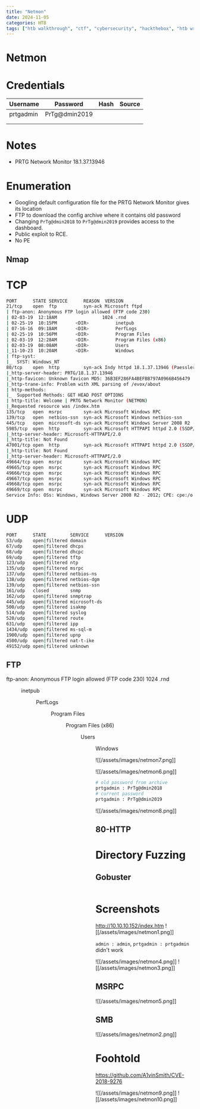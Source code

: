 ```yaml
---
title: "Netmon"
date: 2024-11-05
categories: HTB
tags: ["htb walkthrough", "ctf", "cybersecurity", "hackthebox", "htb writeup", "penetration testing", "netmon", "writeup", "htb"]
---
```


# Netmon

# Credentials
| Username  | Password      | Hash | Source |
| --------- | ------------- | ---- | ------ |
| prtgadmin | PrTg@dmin2019 |      |        |
|           |               |      |        |
|           |               |      |        |
# Notes
- PRTG Network Monitor 18.1.37.13946
# Enumeration
- Googling default configuration file for the PRTG Network Monitor gives its location
- FTP to download the config archive where it contains old password
- Changing `PrTg@dmin2018` to `PrTg@dmin2019` provides access to the dashboard.
- Public exploit to RCE.
- No PE

## Nmap
# TCP
```sh
PORT      STATE SERVICE      REASON  VERSION
21/tcp    open  ftp          syn-ack Microsoft ftpd
| ftp-anon: Anonymous FTP login allowed (FTP code 230)
| 02-03-19  12:18AM                 1024 .rnd
| 02-25-19  10:15PM       <DIR>          inetpub
| 07-16-16  09:18AM       <DIR>          PerfLogs
| 02-25-19  10:56PM       <DIR>          Program Files
| 02-03-19  12:28AM       <DIR>          Program Files (x86)
| 02-03-19  08:08AM       <DIR>          Users
|_11-10-23  10:20AM       <DIR>          Windows
| ftp-syst: 
|_  SYST: Windows_NT
80/tcp    open  http         syn-ack Indy httpd 18.1.37.13946 (Paessler PRTG bandwidth monitor)
|_http-server-header: PRTG/18.1.37.13946
|_http-favicon: Unknown favicon MD5: 36B3EF286FA4BEFBB797A0966B456479
|_http-trane-info: Problem with XML parsing of /evox/about
| http-methods: 
|_  Supported Methods: GET HEAD POST OPTIONS
| http-title: Welcome | PRTG Network Monitor (NETMON)
|_Requested resource was /index.htm
135/tcp   open  msrpc        syn-ack Microsoft Windows RPC
139/tcp   open  netbios-ssn  syn-ack Microsoft Windows netbios-ssn
445/tcp   open  microsoft-ds syn-ack Microsoft Windows Server 2008 R2 - 2012 microsoft-ds
5985/tcp  open  http         syn-ack Microsoft HTTPAPI httpd 2.0 (SSDP/UPnP)
|_http-server-header: Microsoft-HTTPAPI/2.0
|_http-title: Not Found
47001/tcp open  http         syn-ack Microsoft HTTPAPI httpd 2.0 (SSDP/UPnP)
|_http-title: Not Found
|_http-server-header: Microsoft-HTTPAPI/2.0
49664/tcp open  msrpc        syn-ack Microsoft Windows RPC
49665/tcp open  msrpc        syn-ack Microsoft Windows RPC
49666/tcp open  msrpc        syn-ack Microsoft Windows RPC
49667/tcp open  msrpc        syn-ack Microsoft Windows RPC
49668/tcp open  msrpc        syn-ack Microsoft Windows RPC
49669/tcp open  msrpc        syn-ack Microsoft Windows RPC
Service Info: OSs: Windows, Windows Server 2008 R2 - 2012; CPE: cpe:/o:microsoft:windows

```

# UDP
```sh
PORT      STATE         SERVICE      VERSION
53/udp    open|filtered domain
67/udp    open|filtered dhcps
68/udp    open|filtered dhcpc
69/udp    open|filtered tftp
123/udp   open|filtered ntp
135/udp   open|filtered msrpc
137/udp   open|filtered netbios-ns
138/udp   open|filtered netbios-dgm
139/udp   open|filtered netbios-ssn
161/udp   closed        snmp
162/udp   open|filtered snmptrap
445/udp   open|filtered microsoft-ds
500/udp   open|filtered isakmp
514/udp   open|filtered syslog
520/udp   open|filtered route
631/udp   open|filtered ipp
1434/udp  open|filtered ms-sql-m
1900/udp  open|filtered upnp
4500/udp  open|filtered nat-t-ike
49152/udp open|filtered unknown
```


## FTP
ftp-anon: Anonymous FTP login allowed (FTP code 230)
	1024 .rnd
	<DIR>          inetpub
	<DIR>          PerfLogs
	<DIR>          Program Files
	<DIR>          Program Files (x86)
	<DIR>          Users
	<DIR>          Windows

![[/assets/images/netmon7.png]]


![[/assets/images/netmon6.png]]

```sh
# old password from archive
prtgadmin : PrTg@dmin2018
# current password
prtgadmin : PrTg@dmin2019
```

![[/assets/images/netmon8.png]]

## 80-HTTP
# Directory Fuzzing
## Gobuster
```sh

```


# Screenshots
http://10.10.10.152/index.htm
![[/assets/images/netmon1.png]]

`admin : admin`, `prtgadmin : prtgadmin` didn't work

![[/assets/images/netmon4.png]]
![[/assets/images/netmon3.png]]

## MSRPC
![[/assets/images/netmon5.png]]

## SMB
![[/assets/images/netmon2.png]]

# Foohtold
https://github.com/A1vinSmith/CVE-2018-9276

![[/assets/images/netmon9.png]]
![[/assets/images/netmon10.png]]

